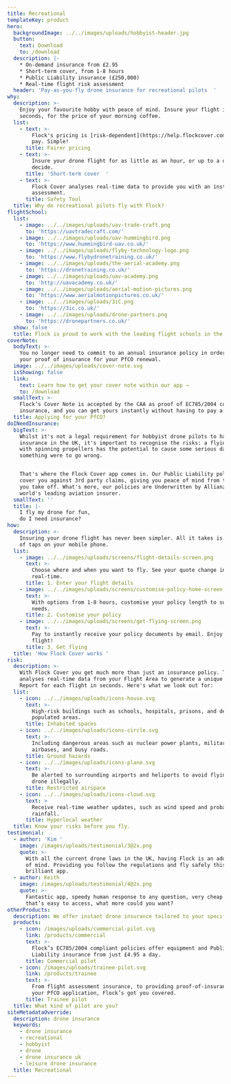```yaml
---
title: Recreational
templateKey: product
hero:
  backgroundImage: ../../images/uploads/hobbyist-header.jpg
  button:
    text: Download
    to: /download
  description: |-
    * On-demand insurance from £2.95
    * Short-term cover, from 1-8 hours
    * Public Liability insurance (£250,000)
    * Real-time flight risk assessment
  header: 'Pay-as-you-fly drone insurance for recreational pilots  '
why:
  description: >-
    Enjoy your favourite hobby with peace of mind. Insure your flight in
    seconds, for the price of your morning coffee.
  list:
    - text: >-
        Flock's pricing is [risk-dependent](https://help.flockcover.com/about-the-flock-cover-app/how-does-flock-determine-my-policy-price), so the safer you fly, the less you
        pay. Simple!
      title: Fairer pricing
    - text: >-
        Insure your drone flight for as little as an hour, or up to a day. You
        decide.
      title: 'Short-term cover  '
    - text: >-
        Flock Cover analyses real-time data to provide you with an instant risk
        assessment.
      title: Safety Tool
  title: Why do recreational pilots fly with Flock?
flightSchool:
  list:
    - image: ../../images/uploads/uav-trade-craft.png
      to: 'https://uavtradecraft.com/'
    - image: ../../images/uploads/uav-hummingbird.png
      to: 'https://www.hummingbird-uav.co.uk/'
    - image: ../../images/uploads/flyby-technology-logo.png
      to: 'https://www.flybydronetraining.co.uk/'
    - image: ../../images/uploads/the-aerial-academy.png
      to: 'https://dronetraining.co.uk/'
    - image: ../../images/uploads/uav-academy.png
      to: 'http://uavacademy.co.uk/'
    - image: ../../images/uploads/aerial-motion-pictures.png
      to: 'https://www.aerialmotionpictures.co.uk/'
    - image: ../../images/uploads/3iC.png
      to: 'https://3ic.co.uk/'
    - image: ../../images/uploads/drone-partners.png
      to: 'https://dronepartners.co.uk/'
  show: false
  title: Flock is proud to work with the leading flight schools in the UK
coverNote:
  bodyText: >-
    You no longer need to commit to an annual insurance policy in order to get
    your proof of insurance for your PfCO renewal.
  image: ../../images/uploads/cover-note.svg
  isShowing: false
  link:
    text: Learn how to get your cover note within our app →
    to: /download
  smallText: >-
    Flock’s Cover Note is accepted by the CAA as proof of EC785/2004 compliant
    insurance, and you can get yours instantly without having to pay a penny.
  title: Applying for your PfCO?
doINeedInsurance:
  bigText: >-
    Whilst it's not a legal requirement for hobbyist drone pilots to have
    insurance in the UK, it's important to recognise the risks: a flying robot
    with spinning propellers has the potential to cause some serious damage if
    something were to go wrong.


    That's where the Flock Cover app comes in. Our Public Liability policies
    cover you against 3rd party claims, giving you peace of mind from the second
    you take off. What's more, our policies are Underwritten by Allianz, the
    world's leading aviation insurer.
  smallText: ''
  title: |-
    I fly my drone for fun,
    do I need insurance?
how:
  description: >-
    Insuring your drone flight has never been simpler. All it takes is a matter
    of taps on your mobile phone.
  list:
    - image: ../../images/uploads/screens/flight-details-screen.png
      text: >-
        Choose where and when you want to fly. See your quote change in
        real-time.
      title: 1. Enter your flight details
    - image: ../../images/uploads/screens/customise-policy-home-screen.png
      text: >-
        With options from 1-8 hours, customise your policy length to suit your
        needs.
      title: 2. Customise your policy
    - image: ../../images/uploads/screens/get-flying-screen.png
      text: >-
        Pay to instantly receive your policy documents by email. Enjoy the
        flight!
      title: 3. Get flying
  title: 'How Flock Cover works '
risk:
  description: >-
    With Flock Cover you get much more than just an insurance policy. The app
    analyses real-time data from your Flight Area to generate a unique Risk
    Report for each flight in seconds. Here's what we look out for:
  list:
    - icon: ../../images/uploads/icons-house.svg
      text: >-
        High-risk buildings such as schools, hospitals, prisons, and densely
        populated areas.
      title: Inhabited spaces
    - icon: ../../images/uploads/icons-circle.svg
      text: >-
        Including dangerous areas such as nuclear power plants, military
        airbases, and busy roads.
      title: Ground hazards
    - icon: ../../images/uploads/icons-plane.svg
      text: >-
        Be alerted to surrounding airports and heliports to avoid flying your
        drone illegally.
      title: Restricted airspace
    - icon: ../../images/uploads/icons-cloud.svg
      text: >
        Receive real-time weather updates, such as wind speed and probability of
        rainfall.  
      title: Hyperlocal weather
  title: Know your risks before you fly.
testimonial:
  - author: 'Kim '
    image: /images/uploads/testimonial/3@2x.png
    quote: >-
      With all the current drone laws in the UK, having Flock is an added peace
      of mind. Providing you follow the regulations and fly safely this is a
      brilliant app.
  - author: Keith
    image: /images/uploads/testimonial/4@2x.png
    quote: >-
      Fantastic app, speedy human response to any question, very cheap insurance
      that’s easy to access, what more could you want?
otherProducts:
  description: We offer instant drone insurance tailored to your specific needs.
  products:
    - icon: /images/uploads/commercial-pilot.svg
      link: /products/commercial
      text: >-
        Flock’s EC785/2004 compliant policies offer equipment and Public
        Liability insurance from just £4.95 a day.
      title: Commercial pilot
    - icon: /images/uploads/trainee-pilot.svg
      link: /products/trainee
      text: >-
        From flight assessment insurance, to providing proof-of-insurance in
        your PfCO application, Flock’s got you covered.
      title: Trainee pilot
  title: What kind of pilot are you?
siteMetadataOverride:
  description: drone insurance
  keywords:
    - drone insurance
    - recreational
    - hobbyist
    - drone
    - drone insurance uk
    - leisure drone insurance
  title: Recreational
---
```

